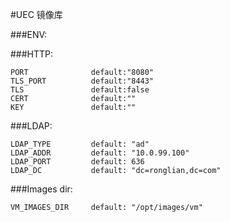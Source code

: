 #UEC 镜像库

###ENV:


###HTTP:
```
PORT              default:"8080"
TLS_PORT          default:"8443"
TLS               default:false
CERT              default:""
KEY               default:""
```

###LDAP:
```
LDAP_TYPE         default: "ad"
LDAP_ADDR         default: "10.0.99.100"
LDAP_PORT         default: 636
LDAP_DC           default: "dc=ronglian,dc=com"
```

###Images dir:
```
VM_IMAGES_DIR     default: "/opt/images/vm"
```


